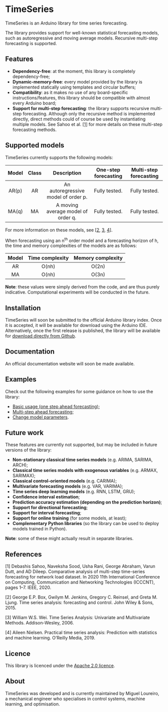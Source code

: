 # TimeSeries

TimeSeries is an Arduino library for time series forecasting.

The library provides support for well-known statistical forecasting models, such as autoregressive and moving average models. Recursive multi-step forecasting is supported.

## Features

- **Dependency-free**: at the moment, this library is completely dependency-free;
- **Dynamic-memory-free**: every model provided by the library is implemented statically using templates and circular buffers;
- **Compatibility**: as it makes no use of any board-specific instructions/features, this library should be compatible with almost every Arduino board;
- **Support for multi-step forecasting**: the library supports recursive multi-step forecasting. Although only the recursive method is implemented directly, direct methods could of course be used by instantiating multiple models. See Sahoo et al. [[1]](#1) for more details on these multi-step forecasting methods.

## Supported models

TimeSeries currently supports the following models:

| Model | Class | Description | One-step forecasting | Multi-step forecasting |
| :----: | :----: | :----: | :----: | :----: |
| AR(p) | AR | An autoregressive model of order p. | Fully tested. | Fully tested. |
| MA(q) | MA | A moving average model of order q. | Fully tested. | Fully tested. |

For more information on these models, see [[2](#2), [3](#3), [4](#4)].

When forecasting using an n<sup>th</sup> order model and a forecasting horizon of h, the time and memory complexities of the models are as follows:

| Model | Time complexity | Memory complexity |
| :----: | :----: | :----: |
| AR | O(nh) | O(2n) |
| MA | O(nh) | O(3n) |

**Note**: these values were simply derived from the code, and are thus purely indicative. Computational experiments will be conducted in the future.

## Installation

TimeSeries will soon be submitted to the official Arduino library index. Once it is accepted, it will be available for download using the Arduino IDE. Alternatively, once the first release is published, the library will be available for [download directly from Github](https://www.youtube.com/watch?v=WuqEAUirXw0).

## Documentation

An official documentation website will soon be made available.

## Examples

Check out the following examples for some guidance on how to use the library:

- [Basic usage (one step ahead forecasting)](examples/basics/basics.ino);
- [Multi-step ahead forecasting](examples/multi_step/multi_step.ino);
- [Change model parameters](examples/change_parameters/change_parameters.ino).

## Future work

These features are currently not supported, but may be included in future versions of the library:

- **Non-stationary classical time series models** (e.g. ARIMA, SARIMA, ARCH);
- **Classical time series models with exogenous variables** (e.g. ARMAX, SARIMAX);
- **Classical control-oriented models** (e.g. CARIMA); 
- **Multivariate forecasting models** (e.g. VAR, VARIMA);
- **Time series deep learning models** (e.g. RNN, LSTM, GRU);
- **Confidence interval estimation**;
- **Prediction accuracy estimation (depending on the prediction horizon)**;
- **Support for directional forecasting**;
- **Support for interval forecasting**;
- **Support for online training** (for some models, at least);
- **Complementary Python libraries** (so the library can be used to deploy models trained in Python).

**Note**: some of these might actually result in separate libraries.

## References

<a id="1">[1]</a> Debashis Sahoo, Naveksha Sood, Usha Rani, George Abraham, Varun Dutt, and AD Dileep. Comparative analysis of multi-step time-series forecasting for network load dataset. In 2020 11th International Conference on Computing, Communication and Networking Technologies (ICCCNT), pages 1–7. IEEE, 2020.

<a id="2">[2]</a> George E.P. Box, Gwilym M. Jenkins, Gregory C. Reinsel, and Greta M. Ljung. Time series analysis: forecasting and control. John Wiley & Sons, 2015.

<a id="3">[3]</a> William W.S. Wei. Time Series Analysis: Univariate and Multivariate Methods. Addison-Wesley, 2006.

<a id="4">[4]</a> Aileen Nielsen. Practical time series analysis: Prediction with statistics and machine learning. O’Reilly Media, 2019.

## Licence

This library is licenced under the [Apache 2.0 licence](LICENSE).

## About

TimeSeries was developed and is currently maintained by Miguel Loureiro, a mechanical engineer who specialises in control systems, machine learning, and optimisation.
